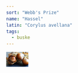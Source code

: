 ```yaml
---
sort: "Webb's Prize"
name: "Hassel"
latin: "Corylus avellana"
tags:
  - buske
---
```


<img src="/img/corylus-avellana-webbs-prize.jpg" width="60" data-srcset="1x, 1.5x, 2x" alt="Corylus avellana" data-attribution="https://www.ashridgetrees.co.uk/webbs-prize-cob-trees-for-sale">

